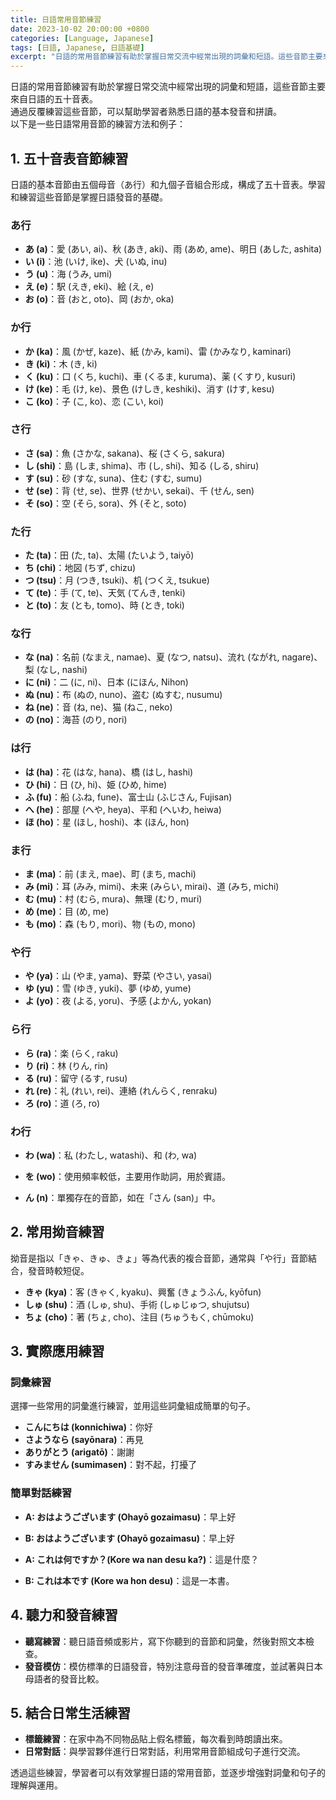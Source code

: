 ```yaml
---
title: 日語常用音節練習
date: 2023-10-02 20:00:00 +0800
categories: [Language, Japanese]
tags: [日語, Japanese, 日語基礎] 
excerpt: "日語的常用音節練習有助於掌握日常交流中經常出現的詞彙和短語。這些音節主要來自日語的五十音表。通過反覆練習這些音節，可以幫助學習者熟悉日語的基本發音和拼讀。"
---
```


日語的常用音節練習有助於掌握日常交流中經常出現的詞彙和短語，這些音節主要來自日語的五十音表。<br>
通過反覆練習這些音節，可以幫助學習者熟悉日語的基本發音和拼讀。<br>
以下是一些日語常用音節的練習方法和例子：

## **1. 五十音表音節練習**

日語的基本音節由五個母音（あ行）和九個子音組合形成，構成了五十音表。學習和練習這些音節是掌握日語發音的基礎。

### **あ行**
- **あ (a)**：愛 (あい, ai)、秋 (あき, aki)、雨 (あめ, ame)、明日 (あした, ashita)
- **い (i)**：池 (いけ, ike)、犬 (いぬ, inu)
- **う (u)**：海 (うみ, umi)
- **え (e)**：駅 (えき, eki)、絵 (え, e)
- **お (o)**：音 (おと, oto)、岡 (おか, oka)

### **か行**
- **か (ka)**：風 (かぜ, kaze)、紙 (かみ, kami)、雷 (かみなり, kaminari)
- **き (ki)**：木 (き, ki)
- **く (ku)**：口 (くち, kuchi)、車 (くるま, kuruma)、薬 (くすり, kusuri)
- **け (ke)**：毛 (け, ke)、景色 (けしき, keshiki)、消す (けす, kesu)
- **こ (ko)**：子 (こ, ko)、恋 (こい, koi)

### **さ行**
- **さ (sa)**：魚 (さかな, sakana)、桜 (さくら, sakura)
- **し (shi)**：島 (しま, shima)、市 (し, shi)、知る (しる, shiru)
- **す (su)**：砂 (すな, suna)、住む (すむ, sumu)
- **せ (se)**：背 (せ, se)、世界 (せかい, sekai)、千 (せん, sen)
- **そ (so)**：空 (そら, sora)、外 (そと, soto)

### **た行**
- **た (ta)**：田 (た, ta)、太陽 (たいよう, taiyō)
- **ち (chi)**：地図 (ちず, chizu)
- **つ (tsu)**：月 (つき, tsuki)、机 (つくえ, tsukue)
- **て (te)**：手 (て, te)、天気 (てんき, tenki)
- **と (to)**：友 (とも, tomo)、時 (とき, toki)

### **な行**
- **な (na)**：名前 (なまえ, namae)、夏 (なつ, natsu)、流れ (ながれ, nagare)、梨 (なし, nashi)
- **に (ni)**：二 (に, ni)、日本 (にほん, Nihon)
- **ぬ (nu)**：布 (ぬの, nuno)、盗む (ぬすむ, nusumu)
- **ね (ne)**：音 (ね, ne)、猫 (ねこ, neko)
- **の (no)**：海苔 (のり, nori)

### **は行**
- **は (ha)**：花 (はな, hana)、橋 (はし, hashi)
- **ひ (hi)**：日 (ひ, hi)、姫 (ひめ, hime)
- **ふ (fu)**：船 (ふね, fune)、富士山 (ふじさん, Fujisan)
- **へ (he)**：部屋 (へや, heya)、平和 (へいわ, heiwa)
- **ほ (ho)**：星 (ほし, hoshi)、本 (ほん, hon)

### **ま行**
- **ま (ma)**：前 (まえ, mae)、町 (まち, machi)
- **み (mi)**：耳 (みみ, mimi)、未来 (みらい, mirai)、道 (みち, michi)
- **む (mu)**：村 (むら, mura)、無理 (むり, muri)
- **め (me)**：目 (め, me)
- **も (mo)**：森 (もり, mori)、物 (もの, mono)

### **や行**
- **や (ya)**：山 (やま, yama)、野菜 (やさい, yasai)
- **ゆ (yu)**：雪 (ゆき, yuki)、夢 (ゆめ, yume)
- **よ (yo)**：夜 (よる, yoru)、予感 (よかん, yokan)

### **ら行**
- **ら (ra)**：楽 (らく, raku)
- **り (ri)**：林 (りん, rin)
- **る (ru)**：留守 (るす, rusu)
- **れ (re)**：礼 (れい, rei)、連絡 (れんらく, renraku)
- **ろ (ro)**：道 (ろ, ro)

### **わ行**
- **わ (wa)**：私 (わたし, watashi)、和 (わ, wa)
- **を (wo)**：使用頻率較低，主要用作助詞，用於賓語。

- **ん (n)**：單獨存在的音節，如在「さん (san)」中。

## **2. 常用拗音練習**
拗音是指以「きゃ、きゅ、きょ」等為代表的複合音節，通常與「や行」音節結合，發音時較短促。

- **きゃ (kya)**：客 (きゃく, kyaku)、興奮 (きょうふん, kyōfun)
- **しゅ (shu)**：酒 (しゅ, shu)、手術 (しゅじゅつ, shujutsu)
- **ちょ (cho)**：著 (ちょ, cho)、注目 (ちゅうもく, chūmoku)

## **3. 實際應用練習**

### **詞彙練習**
選擇一些常用的詞彙進行練習，並用這些詞彙組成簡單的句子。

- **こんにちは (konnichiwa)**：你好
- **さようなら (sayōnara)**：再見
- **ありがとう (arigatō)**：謝謝
- **すみません (sumimasen)**：對不起，打擾了

### **簡單對話練習**
- **A: おはようございます (Ohayō gozaimasu)**：早上好
- **B: おはようございます (Ohayō gozaimasu)**：早上好

- **A: これは何ですか？(Kore wa nan desu ka?)**：這是什麼？
- **B: これは本です (Kore wa hon desu)**：這是一本書。

## **4. 聽力和發音練習**
- **聽寫練習**：聽日語音頻或影片，寫下你聽到的音節和詞彙，然後對照文本檢查。
- **發音模仿**：模仿標準的日語發音，特別注意母音的發音準確度，並試著與日本母語者的發音比較。

## **5. 結合日常生活練習**
- **標籤練習**：在家中為不同物品貼上假名標籤，每次看到時朗讀出來。
- **日常對話**：與學習夥伴進行日常對話，利用常用音節組成句子進行交流。

透過這些練習，學習者可以有效掌握日語的常用音節，並逐步增強對詞彙和句子的理解與運用。
